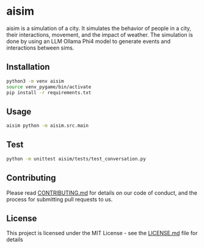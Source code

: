 # aisim

aisim is a simulation of a city. It simulates the behavior of people in a city, their interactions, movement, and the impact of weather. The simulation is done by using an LLM Ollama Phi4 model to generate events and interactions between sims.

## Installation

```bash
python3 -m venv aisim
source venv_pygame/bin/activate
pip install -r requirements.txt
```

## Usage

```bash
aisim python -m aisim.src.main
```

## Test

```bash
python -m unittest aisim/tests/test_conversation.py
```

## Contributing

Please read [CONTRIBUTING.md](CONTRIBUTING.md) for details on our code of conduct, and the process for submitting pull requests to us.

## License

This project is licensed under the MIT License - see the [LICENSE.md](LICENSE.md) file for details